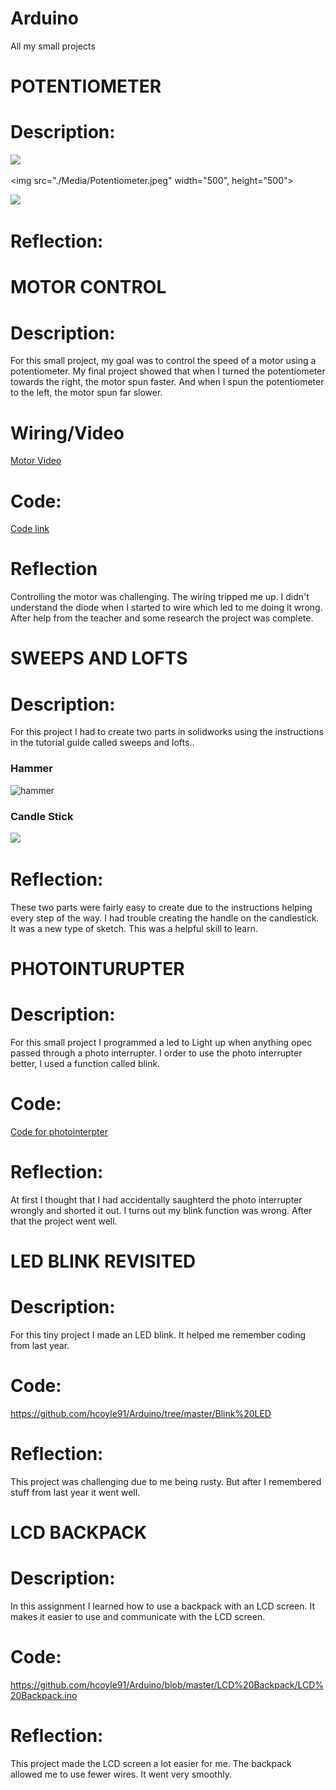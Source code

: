 # Arduino
All my small projects



# **POTENTIOMETER**

# **Description:**

![](https://i.ytimg.com/vi/xzq9rHTsv1Y/maxresdefault.jpg)

<img src="./Media/Potentiometer.jpeg" width="500", height="500">

![](https://i.ytimg.com/vi/yGvZ3Jly1mI/hqdefault.jpg)

# **Reflection:**



# **MOTOR CONTROL**

# **Description:**
For this small project, my goal was to control the speed of a motor using a potentiometer. My final project showed that when I turned the  potentiometer towards the right, the motor spun faster. And when I spun the potentiometer to the left, the motor spun far slower.

 # **Wiring/Video**

[Motor Video](https://www.youtube.com/watch?v=CYTWTmqcXOA)

# **Code:**

[Code link](https://github.com/hcoyle91/Arduino/blob/master/Motor%20Control/Motor%20Control.ino)

# **Reflection**

Controlling the motor was challenging. The wiring tripped me up. I didn't understand the diode when I started to wire which led to me doing it wrong. After help from the teacher and some research the project was complete. 


# **SWEEPS AND LOFTS**

# **Description:**

For this project I had to create two parts in solidworks using the instructions in the tutorial guide called sweeps and lofts.. 

### **Hammer**
![hammer](http://sites.psu.edu/ericrodriguez/wp-content/uploads/sites/35422/2015/12/Loft_Tutorial.png)

### **Candle Stick**
![](http://sites.psu.edu/azshamula46/wp-content/uploads/sites/16574/2014/10/Screen-Shot-2014-10-19-at-12.45.12-PM.png)

# **Reflection:**

These two parts were fairly easy to create due to the instructions helping every step of the way. I had trouble creating the handle on the candlestick. It was a new type of sketch. This was a helpful skill to learn.

# **PHOTOINTURUPTER**

# **Description:**
For this small project I programmed a led to Light up when anything opec passed through a photo interrupter. I order to use the photo interrupter better, I  used a function called blink.

# **Code:**

[Code for photointerpter](https://github.com/hcoyle91/Arduino/blob/master/photointerupter/photointerupter.ino)

# **Reflection:**
 At first I thought that I had accidentally saughterd the photo interrupter wrongly and shorted it out. I turns out my blink function was wrong. After that the project went well.
 
 # **LED BLINK REVISITED**
 
# **Description:**
For this tiny project I made an LED blink. It helped me remember coding from last year.

# **Code:**

https://github.com/hcoyle91/Arduino/tree/master/Blink%20LED


# **Reflection:**
This project was challenging due to me being rusty. But after I remembered stuff from last year it went well.

# **LCD BACKPACK**


# **Description:**

In this assignment I learned how to use a backpack with an LCD screen. It makes it easier to use and communicate with the LCD screen.

# **Code:**

https://github.com/hcoyle91/Arduino/blob/master/LCD%20Backpack/LCD%20Backpack.ino

# **Reflection:**

This project made the LCD screen a lot easier for me. The backpack allowed me to use fewer wires. It went very smoothly.


